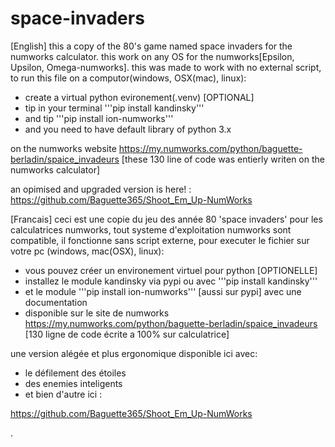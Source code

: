 # space-invaders
[English]
this a copy of the 80's game named space invaders for the numworks calculator.
this work on any OS for the numworks[Epsilon, Upsilon, Omega-numworks].
this was made to work with no external script,
to run this file on a computor(windows, OSX(mac), linux):
  - create a virtual python evironement(.venv) [OPTIONAL]
  - tip in your terminal '''pip install kandinsky'''
  - and tip '''pip install ion-numworks'''
  - and you need to have default library of python 3.x

on the numworks website https://my.numworks.com/python/baguette-berladin/spaice_invadeurs
[these 130 line of code was entierly writen on the numworks calculator]

an opimised and upgraded version is here! : https://github.com/Baguette365/Shoot_Em_Up-NumWorks



[Francais]
ceci est une copie du jeu des année 80 'space invaders' pour les calculatrices numworks,
tout systeme d'exploitation numworks sont compatible,
il fonctionne sans script externe,
pour executer le fichier sur votre pc (windows, mac(OSX), linux):
  - vous pouvez créer un environement virtuel pour python [OPTIONELLE]
  - installez le module kandinsky via pypi ou avec '''pip install kandinsky'''
  - et le module '''pip install ion-numworks''' [aussi sur pypi] avec une documentation
  - disponible sur le site de numworks https://my.numworks.com/python/baguette-berladin/spaice_invadeurs
[130 ligne de code écrite a 100% sur calculatrice]

une version alégée et plus ergonomique disponible ici avec:

  - le défilement des étoiles
  - des enemies inteligents
  - et bien d'autre ici :

https://github.com/Baguette365/Shoot_Em_Up-NumWorks

.
